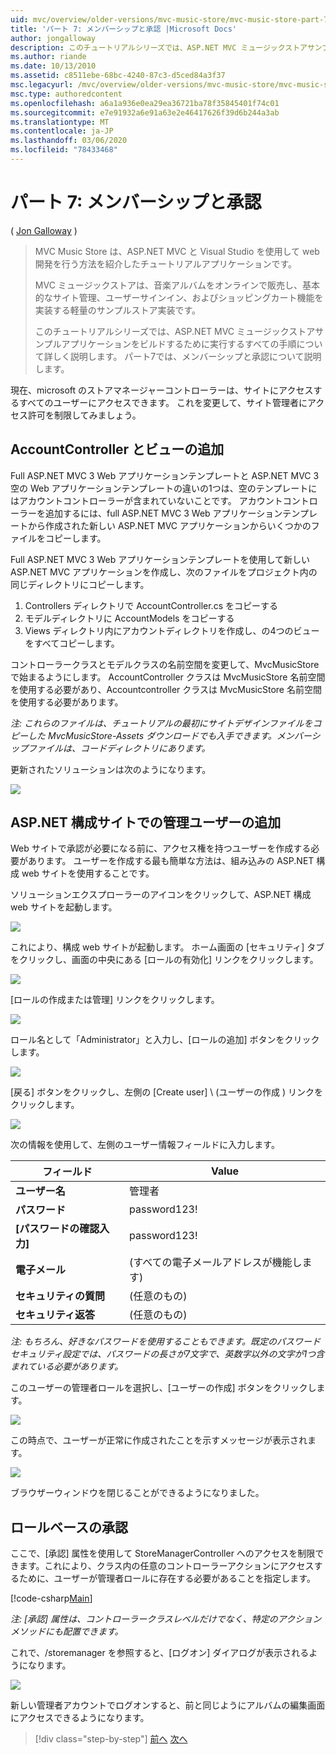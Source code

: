 ```yaml
---
uid: mvc/overview/older-versions/mvc-music-store/mvc-music-store-part-7
title: 'パート 7: メンバーシップと承認 |Microsoft Docs'
author: jongalloway
description: このチュートリアルシリーズでは、ASP.NET MVC ミュージックストアサンプルアプリケーションをビルドするために実行するすべての手順について詳しく説明します。 パート7では、メンバーシップと承認について説明します。
ms.author: riande
ms.date: 10/13/2010
ms.assetid: c8511ebe-68bc-4240-87c3-d5ced84a3f37
msc.legacyurl: /mvc/overview/older-versions/mvc-music-store/mvc-music-store-part-7
msc.type: authoredcontent
ms.openlocfilehash: a6a1a936e0ea29ea36721ba78f35845401f74c01
ms.sourcegitcommit: e7e91932a6e91a63e2e46417626f39d6b244a3ab
ms.translationtype: MT
ms.contentlocale: ja-JP
ms.lasthandoff: 03/06/2020
ms.locfileid: "78433468"
---
```

# <a name="part-7-membership-and-authorization"></a>パート 7: メンバーシップと承認

( [Jon Galloway](https://github.com/jongalloway) )

> MVC Music Store は、ASP.NET MVC と Visual Studio を使用して web 開発を行う方法を紹介したチュートリアルアプリケーションです。  
>   
> MVC ミュージックストアは、音楽アルバムをオンラインで販売し、基本的なサイト管理、ユーザーサインイン、およびショッピングカート機能を実装する軽量のサンプルストア実装です。  
>   
> このチュートリアルシリーズでは、ASP.NET MVC ミュージックストアサンプルアプリケーションをビルドするために実行するすべての手順について詳しく説明します。 パート7では、メンバーシップと承認について説明します。

現在、microsoft のストアマネージャーコントローラーは、サイトにアクセスするすべてのユーザーにアクセスできます。 これを変更して、サイト管理者にアクセス許可を制限してみましょう。

## <a name="adding-the-accountcontroller-and-views"></a>AccountController とビューの追加

Full ASP.NET MVC 3 Web アプリケーションテンプレートと ASP.NET MVC 3 空の Web アプリケーションテンプレートの違いの1つは、空のテンプレートにはアカウントコントローラーが含まれていないことです。 アカウントコントローラーを追加するには、full ASP.NET MVC 3 Web アプリケーションテンプレートから作成された新しい ASP.NET MVC アプリケーションからいくつかのファイルをコピーします。

Full ASP.NET MVC 3 Web アプリケーションテンプレートを使用して新しい ASP.NET MVC アプリケーションを作成し、次のファイルをプロジェクト内の同じディレクトリにコピーします。

1. Controllers ディレクトリで AccountController.cs をコピーする
2. モデルディレクトリに AccountModels をコピーする
3. Views ディレクトリ内にアカウントディレクトリを作成し、の4つのビューをすべてコピーします。

コントローラークラスとモデルクラスの名前空間を変更して、MvcMusicStore で始まるようにします。 AccountController クラスは MvcMusicStore 名前空間を使用する必要があり、Accountcontroller クラスは MvcMusicStore 名前空間を使用する必要があります。

*注: これらのファイルは、チュートリアルの最初にサイトデザインファイルをコピーした MvcMusicStore-Assets ダウンロードでも入手できます。メンバーシップファイルは、コードディレクトリにあります。*

更新されたソリューションは次のようになります。

![](mvc-music-store-part-7/_static/image1.png)

## <a name="adding-an-administrative-user-with-the-aspnet-configuration-site"></a>ASP.NET 構成サイトでの管理ユーザーの追加

Web サイトで承認が必要になる前に、アクセス権を持つユーザーを作成する必要があります。 ユーザーを作成する最も簡単な方法は、組み込みの ASP.NET 構成 web サイトを使用することです。

ソリューションエクスプローラーのアイコンをクリックして、ASP.NET 構成 web サイトを起動します。

![](mvc-music-store-part-7/_static/image2.png)

これにより、構成 web サイトが起動します。 ホーム画面の [セキュリティ] タブをクリックし、画面の中央にある [ロールの有効化] リンクをクリックします。

![](mvc-music-store-part-7/_static/image3.png)

[ロールの作成または管理] リンクをクリックします。

![](mvc-music-store-part-7/_static/image4.png)

ロール名として「Administrator」と入力し、[ロールの追加] ボタンをクリックします。

![](mvc-music-store-part-7/_static/image5.png)

[戻る] ボタンをクリックし、左側の [Create user] \ (ユーザーの作成 \) リンクをクリックします。

![](mvc-music-store-part-7/_static/image6.png)

次の情報を使用して、左側のユーザー情報フィールドに入力します。

| **フィールド** | **Value** |
| --- | --- |
| **ユーザー名** | 管理者 |
| **パスワード** | password123! |
| **[パスワードの確認入力]** | password123! |
| **電子メール** | (すべての電子メールアドレスが機能します) |
| **セキュリティの質問** | (任意のもの) |
| **セキュリティ返答** | (任意のもの) |

*注: もちろん、好きなパスワードを使用することもできます。既定のパスワードセキュリティ設定では、パスワードの長さが7文字で、英数字以外の文字が1つ含まれている必要があります。*

このユーザーの管理者ロールを選択し、[ユーザーの作成] ボタンをクリックします。

![](mvc-music-store-part-7/_static/image7.png)

この時点で、ユーザーが正常に作成されたことを示すメッセージが表示されます。

![](mvc-music-store-part-7/_static/image8.png)

ブラウザーウィンドウを閉じることができるようになりました。

## <a name="role-based-authorization"></a>ロールベースの承認

ここで、[承認] 属性を使用して StoreManagerController へのアクセスを制限できます。これにより、クラス内の任意のコントローラーアクションにアクセスするために、ユーザーが管理者ロールに存在する必要があることを指定します。

[!code-csharp[Main](mvc-music-store-part-7/samples/sample1.cs)]

*注: [承認] 属性は、コントローラークラスレベルだけでなく、特定のアクションメソッドにも配置できます。*

これで、/storemanager を参照すると、[ログオン] ダイアログが表示されるようになります。

![](mvc-music-store-part-7/_static/image9.png)

新しい管理者アカウントでログオンすると、前と同じようにアルバムの編集画面にアクセスできるようになります。

> [!div class="step-by-step"]
> [前へ](mvc-music-store-part-6.md)
> [次へ](mvc-music-store-part-8.md)
